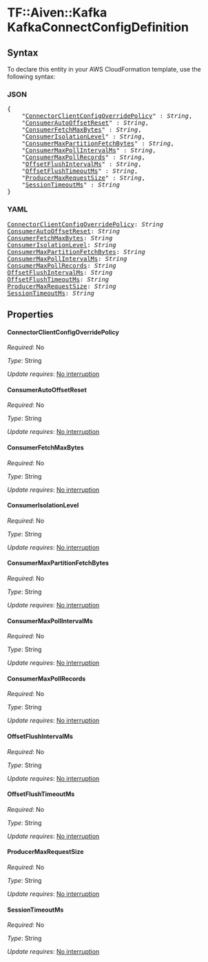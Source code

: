 # TF::Aiven::Kafka KafkaConnectConfigDefinition

## Syntax

To declare this entity in your AWS CloudFormation template, use the following syntax:

### JSON

<pre>
{
    "<a href="#connectorclientconfigoverridepolicy" title="ConnectorClientConfigOverridePolicy">ConnectorClientConfigOverridePolicy</a>" : <i>String</i>,
    "<a href="#consumerautooffsetreset" title="ConsumerAutoOffsetReset">ConsumerAutoOffsetReset</a>" : <i>String</i>,
    "<a href="#consumerfetchmaxbytes" title="ConsumerFetchMaxBytes">ConsumerFetchMaxBytes</a>" : <i>String</i>,
    "<a href="#consumerisolationlevel" title="ConsumerIsolationLevel">ConsumerIsolationLevel</a>" : <i>String</i>,
    "<a href="#consumermaxpartitionfetchbytes" title="ConsumerMaxPartitionFetchBytes">ConsumerMaxPartitionFetchBytes</a>" : <i>String</i>,
    "<a href="#consumermaxpollintervalms" title="ConsumerMaxPollIntervalMs">ConsumerMaxPollIntervalMs</a>" : <i>String</i>,
    "<a href="#consumermaxpollrecords" title="ConsumerMaxPollRecords">ConsumerMaxPollRecords</a>" : <i>String</i>,
    "<a href="#offsetflushintervalms" title="OffsetFlushIntervalMs">OffsetFlushIntervalMs</a>" : <i>String</i>,
    "<a href="#offsetflushtimeoutms" title="OffsetFlushTimeoutMs">OffsetFlushTimeoutMs</a>" : <i>String</i>,
    "<a href="#producermaxrequestsize" title="ProducerMaxRequestSize">ProducerMaxRequestSize</a>" : <i>String</i>,
    "<a href="#sessiontimeoutms" title="SessionTimeoutMs">SessionTimeoutMs</a>" : <i>String</i>
}
</pre>

### YAML

<pre>
<a href="#connectorclientconfigoverridepolicy" title="ConnectorClientConfigOverridePolicy">ConnectorClientConfigOverridePolicy</a>: <i>String</i>
<a href="#consumerautooffsetreset" title="ConsumerAutoOffsetReset">ConsumerAutoOffsetReset</a>: <i>String</i>
<a href="#consumerfetchmaxbytes" title="ConsumerFetchMaxBytes">ConsumerFetchMaxBytes</a>: <i>String</i>
<a href="#consumerisolationlevel" title="ConsumerIsolationLevel">ConsumerIsolationLevel</a>: <i>String</i>
<a href="#consumermaxpartitionfetchbytes" title="ConsumerMaxPartitionFetchBytes">ConsumerMaxPartitionFetchBytes</a>: <i>String</i>
<a href="#consumermaxpollintervalms" title="ConsumerMaxPollIntervalMs">ConsumerMaxPollIntervalMs</a>: <i>String</i>
<a href="#consumermaxpollrecords" title="ConsumerMaxPollRecords">ConsumerMaxPollRecords</a>: <i>String</i>
<a href="#offsetflushintervalms" title="OffsetFlushIntervalMs">OffsetFlushIntervalMs</a>: <i>String</i>
<a href="#offsetflushtimeoutms" title="OffsetFlushTimeoutMs">OffsetFlushTimeoutMs</a>: <i>String</i>
<a href="#producermaxrequestsize" title="ProducerMaxRequestSize">ProducerMaxRequestSize</a>: <i>String</i>
<a href="#sessiontimeoutms" title="SessionTimeoutMs">SessionTimeoutMs</a>: <i>String</i>
</pre>

## Properties

#### ConnectorClientConfigOverridePolicy

_Required_: No

_Type_: String

_Update requires_: [No interruption](https://docs.aws.amazon.com/AWSCloudFormation/latest/UserGuide/using-cfn-updating-stacks-update-behaviors.html#update-no-interrupt)

#### ConsumerAutoOffsetReset

_Required_: No

_Type_: String

_Update requires_: [No interruption](https://docs.aws.amazon.com/AWSCloudFormation/latest/UserGuide/using-cfn-updating-stacks-update-behaviors.html#update-no-interrupt)

#### ConsumerFetchMaxBytes

_Required_: No

_Type_: String

_Update requires_: [No interruption](https://docs.aws.amazon.com/AWSCloudFormation/latest/UserGuide/using-cfn-updating-stacks-update-behaviors.html#update-no-interrupt)

#### ConsumerIsolationLevel

_Required_: No

_Type_: String

_Update requires_: [No interruption](https://docs.aws.amazon.com/AWSCloudFormation/latest/UserGuide/using-cfn-updating-stacks-update-behaviors.html#update-no-interrupt)

#### ConsumerMaxPartitionFetchBytes

_Required_: No

_Type_: String

_Update requires_: [No interruption](https://docs.aws.amazon.com/AWSCloudFormation/latest/UserGuide/using-cfn-updating-stacks-update-behaviors.html#update-no-interrupt)

#### ConsumerMaxPollIntervalMs

_Required_: No

_Type_: String

_Update requires_: [No interruption](https://docs.aws.amazon.com/AWSCloudFormation/latest/UserGuide/using-cfn-updating-stacks-update-behaviors.html#update-no-interrupt)

#### ConsumerMaxPollRecords

_Required_: No

_Type_: String

_Update requires_: [No interruption](https://docs.aws.amazon.com/AWSCloudFormation/latest/UserGuide/using-cfn-updating-stacks-update-behaviors.html#update-no-interrupt)

#### OffsetFlushIntervalMs

_Required_: No

_Type_: String

_Update requires_: [No interruption](https://docs.aws.amazon.com/AWSCloudFormation/latest/UserGuide/using-cfn-updating-stacks-update-behaviors.html#update-no-interrupt)

#### OffsetFlushTimeoutMs

_Required_: No

_Type_: String

_Update requires_: [No interruption](https://docs.aws.amazon.com/AWSCloudFormation/latest/UserGuide/using-cfn-updating-stacks-update-behaviors.html#update-no-interrupt)

#### ProducerMaxRequestSize

_Required_: No

_Type_: String

_Update requires_: [No interruption](https://docs.aws.amazon.com/AWSCloudFormation/latest/UserGuide/using-cfn-updating-stacks-update-behaviors.html#update-no-interrupt)

#### SessionTimeoutMs

_Required_: No

_Type_: String

_Update requires_: [No interruption](https://docs.aws.amazon.com/AWSCloudFormation/latest/UserGuide/using-cfn-updating-stacks-update-behaviors.html#update-no-interrupt)

